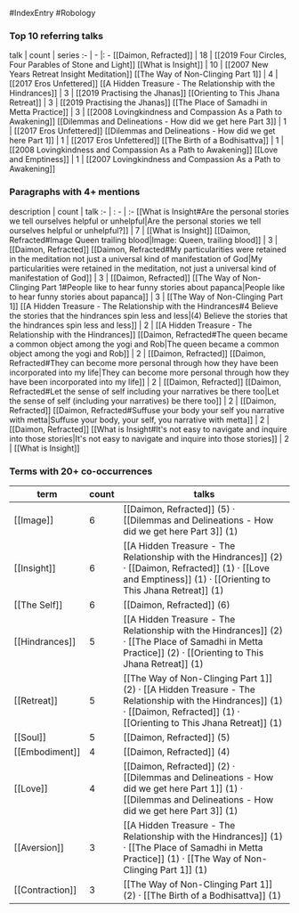 #IndexEntry #Robology

### Top 10 referring talks
talk | count | series
:- | - |: -
[[Daimon, Refracted]] | 18 | [[2019 Four Circles, Four Parables of Stone and Light]]
[[What is Insight]] | 10 | [[2007 New Years Retreat Insight Meditation]]
[[The Way of Non-Clinging Part 1]] | 4 | [[2017 Eros Unfettered]]
[[A Hidden Treasure - The Relationship with the Hindrances]] | 3 | [[2019 Practising the Jhanas]]
[[Orienting to This Jhana Retreat]] | 3 | [[2019 Practising the Jhanas]]
[[The Place of Samadhi in Metta Practice]] | 3 | [[2008 Lovingkindness and Compassion As a Path to Awakening]]
[[Dilemmas and Delineations - How did we get here Part 3]] | 1 | [[2017 Eros Unfettered]]
[[Dilemmas and Delineations - How did we get here Part 1]] | 1 | [[2017 Eros Unfettered]]
[[The Birth of a Bodhisattva]] | 1 | [[2008 Lovingkindness and Compassion As a Path to Awakening]]
[[Love and Emptiness]] | 1 | [[2007 Lovingkindness and Compassion As a Path to Awakening]]

### Paragraphs with 4+ mentions
description | count | talk
:- | : - | :-
[[What is Insight#Are the personal stories we tell ourselves helpful or unhelpful\|Are the personal stories we tell ourselves helpful or unhelpful?]] | 7 | [[What is Insight]]
[[Daimon, Refracted#Image Queen trailing blood\|Image: Queen, trailing blood]] | 3 | [[Daimon, Refracted]]
[[Daimon, Refracted#My particularities were retained in the meditation not just a universal kind of manifestation of God\|My particularities were retained in the meditation, not just a universal kind of manifestation of God]] | 3 | [[Daimon, Refracted]]
[[The Way of Non-Clinging Part 1#People like to hear funny stories about papanca\|People like to hear funny stories about papanca]] | 3 | [[The Way of Non-Clinging Part 1]]
[[A Hidden Treasure - The Relationship with the Hindrances#4 Believe the stories that the hindrances spin less and less\|(4) Believe the stories that the hindrances spin less and less]] | 2 | [[A Hidden Treasure - The Relationship with the Hindrances]]
[[Daimon, Refracted#The queen became a common object among the yogi and Rob\|The queen became a common object among the yogi and Rob]] | 2 | [[Daimon, Refracted]]
[[Daimon, Refracted#They can become more personal through how they have been incorporated into my life\|They can become more personal through how they have been incorporated into my life]] | 2 | [[Daimon, Refracted]]
[[Daimon, Refracted#Let the sense of self including your narratives be there too\|Let the sense of self (including your narratives) be there too]] | 2 | [[Daimon, Refracted]]
[[Daimon, Refracted#Suffuse your body your self you narrative with metta\|Suffuse your body, your self, you narrative with metta]] | 2 | [[Daimon, Refracted]]
[[What is Insight#It's not easy to navigate and inquire into those stories\|It's not easy to navigate and inquire into those stories]] | 2 | [[What is Insight]]

### Terms with 20+ co-occurrences
term | count | talks
-|-|-
[[Image]] | 6 | <span class="counts">[[Daimon, Refracted]] (5) · [[Dilemmas and Delineations - How did we get here Part 3]] (1)</span> 
[[Insight]] | 6 | <span class="counts">[[A Hidden Treasure - The Relationship with the Hindrances]] (2) · [[Daimon, Refracted]] (1) · [[Love and Emptiness]] (1) · [[Orienting to This Jhana Retreat]] (1)</span> 
[[The Self]] | 6 | <span class="counts">[[Daimon, Refracted]] (6)</span> 
[[Hindrances]] | 5 | <span class="counts">[[A Hidden Treasure - The Relationship with the Hindrances]] (2) · [[The Place of Samadhi in Metta Practice]] (2) · [[Orienting to This Jhana Retreat]] (1)</span> 
[[Retreat]] | 5 | <span class="counts">[[The Way of Non-Clinging Part 1]] (2) · [[A Hidden Treasure - The Relationship with the Hindrances]] (1) · [[Daimon, Refracted]] (1) · [[Orienting to This Jhana Retreat]] (1)</span> 
[[Soul]] | 5 | <span class="counts">[[Daimon, Refracted]] (5)</span> 
[[Embodiment]] | 4 | <span class="counts">[[Daimon, Refracted]] (4)</span> 
[[Love]] | 4 | <span class="counts">[[Daimon, Refracted]] (2) · [[Dilemmas and Delineations - How did we get here Part 1]] (1) · [[Dilemmas and Delineations - How did we get here Part 3]] (1)</span> 
[[Aversion]] | 3 | <span class="counts">[[A Hidden Treasure - The Relationship with the Hindrances]] (1) · [[The Place of Samadhi in Metta Practice]] (1) · [[The Way of Non-Clinging Part 1]] (1)</span> 
[[Contraction]] | 3 | <span class="counts">[[The Way of Non-Clinging Part 1]] (2) · [[The Birth of a Bodhisattva]] (1)</span> 


